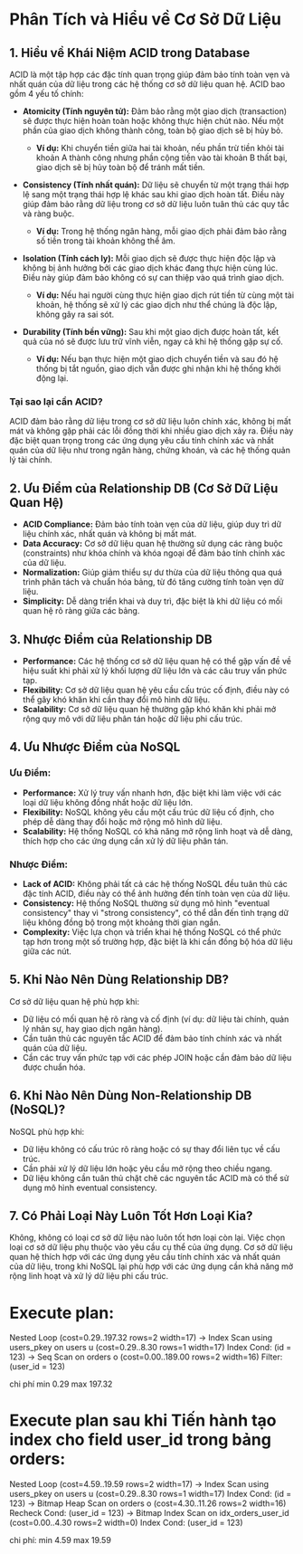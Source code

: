 # Phân Tích và Hiểu về Cơ Sở Dữ Liệu

## 1. Hiểu về Khái Niệm ACID trong Database

ACID là một tập hợp các đặc tính quan trọng giúp đảm bảo tính toàn vẹn và nhất quán của dữ liệu trong các hệ thống cơ sở dữ liệu quan hệ. ACID bao gồm 4 yếu tố chính:

- **Atomicity (Tính nguyên tử):** Đảm bảo rằng một giao dịch (transaction) sẽ được thực hiện hoàn toàn hoặc không thực hiện chút nào. Nếu một phần của giao dịch không thành công, toàn bộ giao dịch sẽ bị hủy bỏ.
    - **Ví dụ:** Khi chuyển tiền giữa hai tài khoản, nếu phần trừ tiền khỏi tài khoản A thành công nhưng phần cộng tiền vào tài khoản B thất bại, giao dịch sẽ bị hủy toàn bộ để tránh mất tiền.

- **Consistency (Tính nhất quán):** Dữ liệu sẽ chuyển từ một trạng thái hợp lệ sang một trạng thái hợp lệ khác sau khi giao dịch hoàn tất. Điều này giúp đảm bảo rằng dữ liệu trong cơ sở dữ liệu luôn tuân thủ các quy tắc và ràng buộc.
    - **Ví dụ:** Trong hệ thống ngân hàng, mỗi giao dịch phải đảm bảo rằng số tiền trong tài khoản không thể âm.

- **Isolation (Tính cách ly):** Mỗi giao dịch sẽ được thực hiện độc lập và không bị ảnh hưởng bởi các giao dịch khác đang thực hiện cùng lúc. Điều này giúp đảm bảo không có sự can thiệp vào quá trình giao dịch.
    - **Ví dụ:** Nếu hai người cùng thực hiện giao dịch rút tiền từ cùng một tài khoản, hệ thống sẽ xử lý các giao dịch như thể chúng là độc lập, không gây ra sai sót.

- **Durability (Tính bền vững):** Sau khi một giao dịch được hoàn tất, kết quả của nó sẽ được lưu trữ vĩnh viễn, ngay cả khi hệ thống gặp sự cố.
    - **Ví dụ:** Nếu bạn thực hiện một giao dịch chuyển tiền và sau đó hệ thống bị tắt nguồn, giao dịch vẫn được ghi nhận khi hệ thống khởi động lại.

### Tại sao lại cần ACID?
ACID đảm bảo rằng dữ liệu trong cơ sở dữ liệu luôn chính xác, không bị mất mát và không gặp phải các lỗi đồng thời khi nhiều giao dịch xảy ra. Điều này đặc biệt quan trọng trong các ứng dụng yêu cầu tính chính xác và nhất quán của dữ liệu như trong ngân hàng, chứng khoán, và các hệ thống quản lý tài chính.

## 2. Ưu Điểm của Relationship DB (Cơ Sở Dữ Liệu Quan Hệ)

- **ACID Compliance:** Đảm bảo tính toàn vẹn của dữ liệu, giúp duy trì dữ liệu chính xác, nhất quán và không bị mất mát.
- **Data Accuracy:** Cơ sở dữ liệu quan hệ thường sử dụng các ràng buộc (constraints) như khóa chính và khóa ngoại để đảm bảo tính chính xác của dữ liệu.
- **Normalization:** Giúp giảm thiểu sự dư thừa của dữ liệu thông qua quá trình phân tách và chuẩn hóa bảng, từ đó tăng cường tính toàn vẹn dữ liệu.
- **Simplicity:** Dễ dàng triển khai và duy trì, đặc biệt là khi dữ liệu có mối quan hệ rõ ràng giữa các bảng.

## 3. Nhược Điểm của Relationship DB

- **Performance:** Các hệ thống cơ sở dữ liệu quan hệ có thể gặp vấn đề về hiệu suất khi phải xử lý khối lượng dữ liệu lớn và các câu truy vấn phức tạp.
- **Flexibility:** Cơ sở dữ liệu quan hệ yêu cầu cấu trúc cố định, điều này có thể gây khó khăn khi cần thay đổi mô hình dữ liệu.
- **Scalability:** Cơ sở dữ liệu quan hệ thường gặp khó khăn khi phải mở rộng quy mô với dữ liệu phân tán hoặc dữ liệu phi cấu trúc.

## 4. Ưu Nhược Điểm của NoSQL

### Ưu Điểm:
- **Performance:** Xử lý truy vấn nhanh hơn, đặc biệt khi làm việc với các loại dữ liệu không đồng nhất hoặc dữ liệu lớn.
- **Flexibility:** NoSQL không yêu cầu một cấu trúc dữ liệu cố định, cho phép dễ dàng thay đổi hoặc mở rộng mô hình dữ liệu.
- **Scalability:** Hệ thống NoSQL có khả năng mở rộng linh hoạt và dễ dàng, thích hợp cho các ứng dụng cần xử lý dữ liệu phân tán.

### Nhược Điểm:
- **Lack of ACID:** Không phải tất cả các hệ thống NoSQL đều tuân thủ các đặc tính ACID, điều này có thể ảnh hưởng đến tính toàn vẹn của dữ liệu.
- **Consistency:** Hệ thống NoSQL thường sử dụng mô hình "eventual consistency" thay vì "strong consistency", có thể dẫn đến tình trạng dữ liệu không đồng bộ trong một khoảng thời gian ngắn.
- **Complexity:** Việc lựa chọn và triển khai hệ thống NoSQL có thể phức tạp hơn trong một số trường hợp, đặc biệt là khi cần đồng bộ hóa dữ liệu giữa các nút.

## 5. Khi Nào Nên Dùng Relationship DB?

Cơ sở dữ liệu quan hệ phù hợp khi:
- Dữ liệu có mối quan hệ rõ ràng và cố định (ví dụ: dữ liệu tài chính, quản lý nhân sự, hay giao dịch ngân hàng).
- Cần tuân thủ các nguyên tắc ACID để đảm bảo tính chính xác và nhất quán của dữ liệu.
- Cần các truy vấn phức tạp với các phép JOIN hoặc cần đảm bảo dữ liệu được chuẩn hóa.

## 6. Khi Nào Nên Dùng Non-Relationship DB (NoSQL)?

NoSQL phù hợp khi:
- Dữ liệu không có cấu trúc rõ ràng hoặc có sự thay đổi liên tục về cấu trúc.
- Cần phải xử lý dữ liệu lớn hoặc yêu cầu mở rộng theo chiều ngang.
- Dữ liệu không cần tuân thủ chặt chẽ các nguyên tắc ACID mà có thể sử dụng mô hình eventual consistency.

## 7. Có Phải Loại Này Luôn Tốt Hơn Loại Kia?

Không, không có loại cơ sở dữ liệu nào luôn tốt hơn loại còn lại. Việc chọn loại cơ sở dữ liệu phụ thuộc vào yêu cầu cụ thể của ứng dụng. Cơ sở dữ liệu quan hệ thích hợp với các ứng dụng yêu cầu tính chính xác và nhất quán của dữ liệu, trong khi NoSQL lại phù hợp với các ứng dụng cần khả năng mở rộng linh hoạt và xử lý dữ liệu phi cấu trúc.


# Execute plan:

Nested Loop  (cost=0.29..197.32 rows=2 width=17)
->  Index Scan using users_pkey on users u  (cost=0.29..8.30 rows=1 width=17)
Index Cond: (id = 123)
->  Seq Scan on orders o  (cost=0.00..189.00 rows=2 width=16)
Filter: (user_id = 123)

chi phí min 0.29 max 197.32

# Execute plan sau khi Tiến hành tạo index cho field user_id trong bảng orders:

Nested Loop  (cost=4.59..19.59 rows=2 width=17)
->  Index Scan using users_pkey on users u  (cost=0.29..8.30 rows=1 width=17)
Index Cond: (id = 123)
->  Bitmap Heap Scan on orders o  (cost=4.30..11.26 rows=2 width=16)
Recheck Cond: (user_id = 123)
->  Bitmap Index Scan on idx_orders_user_id  (cost=0.00..4.30 rows=2 width=0)
Index Cond: (user_id = 123)

chi phí: min 4.59 max 19.59

